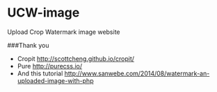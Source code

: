 # UCW-image
Upload Crop Watermark image website

###Thank you
- Cropit http://scottcheng.github.io/cropit/
- Pure http://purecss.io/
- And this tutorial http://www.sanwebe.com/2014/08/watermark-an-uploaded-image-with-php
